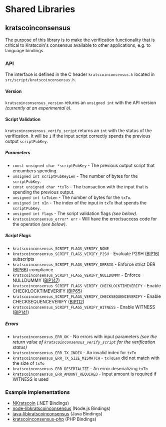 Shared Libraries
================

## kratscoinconsensus

The purpose of this library is to make the verification functionality that is critical to Kratscoin's consensus available to other applications, e.g. to language bindings.

### API

The interface is defined in the C header `kratscoinconsensus.h` located in  `src/script/kratscoinconsensus.h`.

#### Version

`kratscoinconsensus_version` returns an `unsigned int` with the API version *(currently at an experimental `0`)*.

#### Script Validation

`kratscoinconsensus_verify_script` returns an `int` with the status of the verification. It will be `1` if the input script correctly spends the previous output `scriptPubKey`.

##### Parameters
- `const unsigned char *scriptPubKey` - The previous output script that encumbers spending.
- `unsigned int scriptPubKeyLen` - The number of bytes for the `scriptPubKey`.
- `const unsigned char *txTo` - The transaction with the input that is spending the previous output.
- `unsigned int txToLen` - The number of bytes for the `txTo`.
- `unsigned int nIn` - The index of the input in `txTo` that spends the `scriptPubKey`.
- `unsigned int flags` - The script validation flags *(see below)*.
- `kratscoinconsensus_error* err` - Will have the error/success code for the operation *(see below)*.

##### Script Flags
- `kratscoinconsensus_SCRIPT_FLAGS_VERIFY_NONE`
- `kratscoinconsensus_SCRIPT_FLAGS_VERIFY_P2SH` - Evaluate P2SH ([BIP16](https://github.com/kratscoin/bips/blob/master/bip-0016.mediawiki)) subscripts
- `kratscoinconsensus_SCRIPT_FLAGS_VERIFY_DERSIG` - Enforce strict DER ([BIP66](https://github.com/kratscoin/bips/blob/master/bip-0066.mediawiki)) compliance
- `kratscoinconsensus_SCRIPT_FLAGS_VERIFY_NULLDUMMY` - Enforce NULLDUMMY ([BIP147](https://github.com/kratscoin/bips/blob/master/bip-0147.mediawiki))
- `kratscoinconsensus_SCRIPT_FLAGS_VERIFY_CHECKLOCKTIMEVERIFY` - Enable CHECKLOCKTIMEVERIFY ([BIP65](https://github.com/kratscoin/bips/blob/master/bip-0065.mediawiki))
- `kratscoinconsensus_SCRIPT_FLAGS_VERIFY_CHECKSEQUENCEVERIFY` - Enable CHECKSEQUENCEVERIFY ([BIP112](https://github.com/kratscoin/bips/blob/master/bip-0112.mediawiki))
- `kratscoinconsensus_SCRIPT_FLAGS_VERIFY_WITNESS` - Enable WITNESS ([BIP141](https://github.com/kratscoin/bips/blob/master/bip-0141.mediawiki))

##### Errors
- `kratscoinconsensus_ERR_OK` - No errors with input parameters *(see the return value of `kratscoinconsensus_verify_script` for the verification status)*
- `kratscoinconsensus_ERR_TX_INDEX` - An invalid index for `txTo`
- `kratscoinconsensus_ERR_TX_SIZE_MISMATCH` - `txToLen` did not match with the size of `txTo`
- `kratscoinconsensus_ERR_DESERIALIZE` - An error deserializing `txTo`
- `kratscoinconsensus_ERR_AMOUNT_REQUIRED` - Input amount is required if WITNESS is used

### Example Implementations
- [NKratscoin](https://github.com/NicolasDorier/NKratscoin/blob/master/NKratscoin/Script.cs#L814) (.NET Bindings)
- [node-libkratscoinconsensus](https://github.com/bitpay/node-libkratscoinconsensus) (Node.js Bindings)
- [java-libkratscoinconsensus](https://github.com/dexX7/java-libkratscoinconsensus) (Java Bindings)
- [kratscoinconsensus-php](https://github.com/Bit-Wasp/kratscoinconsensus-php) (PHP Bindings)
